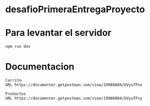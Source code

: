 # desafioPrimeraEntregaProyecto

# Para levantar el servidor
    npm run dev 
    
# Documentacion 
    
    Carrito
    URL https://documenter.getpostman.com/view/19986884/UVyuTFnx  
    
    Productos
    URL https://documenter.getpostman.com/view/19986884/UVyuTFny
    
